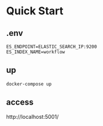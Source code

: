 # Quick Start


## .env

```
ES_ENDPOINT=ELASTIC_SEARCH_IP:9200
ES_INDEX_NAME=workflow
```

## up

```
docker-compose up
```


## access

http://localhost:5001/

